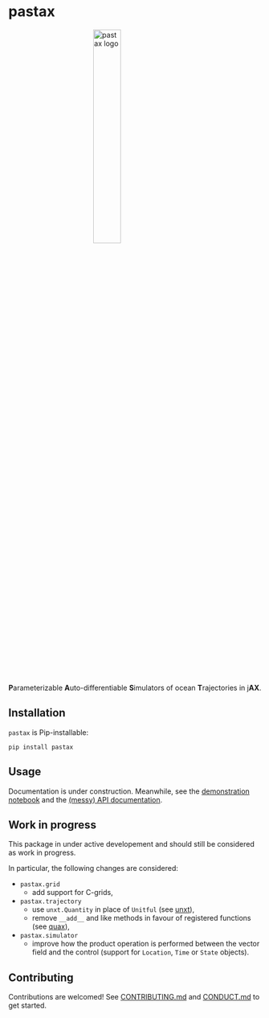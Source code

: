 # pastax

<img src="_static/pastax-md.png" alt="pastax logo" width="33%" style="display: block; margin: 0 auto"/>

<p style="text-align:center;">
    <b>P</b>arameterizable <b>A</b>uto-differentiable <b>S</b>imulators of ocean <b>T</b>rajectories in j<b>AX</b>.
</p>

## Installation

`pastax` is Pip-installable:

```shell
pip install pastax
```

## Usage

Documentation is under construction.
Meanwhile, see the [demonstration notebook](docs/demo.ipynb) and the [(messy) API documentation](https://pastax.readthedocs.io/en/latest/api/).

## Work in progress

This package in under active developement and should still be considered as work in progress.

In particular, the following changes are considered:

- `pastax.grid`
  - add support for C-grids,
- `pastax.trajectory`
  - use `unxt.Quantity` in place of `Unitful` (see [unxt](https://unxt.readthedocs.io/en/latest/)),
  - remove `__add__` and like methods in favour of registered functions (see [quax](https://docs.kidger.site/quax/)),
- `pastax.simulator`
  - improve how the product operation is performed between the vector field and the control (support for `Location`, `Time` or `State` objects).

## Contributing

Contributions are welcomed!
See [CONTRIBUTING.md](https://github.com/vadmbertr/pastax/blob/main/CONDUCT.md) and [CONDUCT.md](https://github.com/vadmbertr/pastax/blob/main/CONDUCT.md) to get started.
